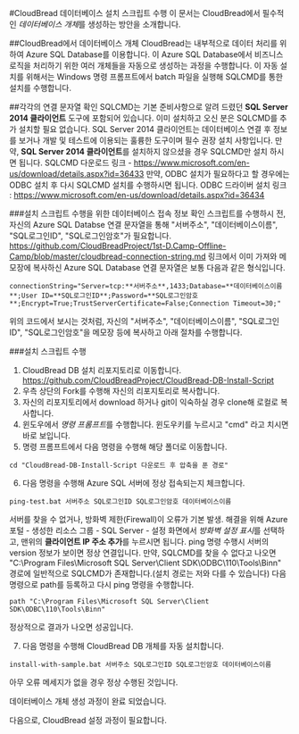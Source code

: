 #CloudBread 데이터베이스 설치 스크립트 수행
이 문서는 CloudBread에서 필수적인 *데이터베이스 개체*를 생성하는 방안을 소개합니다.

##CloudBread에서 데이터베이스 개체
CloudBread는 내부적으로 데이터 처리를 위하여 Azure SQL Database를 이용합니다. 이 Azure SQL Database에서 비즈니스 로직을 처리하기 위한 여러 개체들을 자동으로 생성하는 과정을 수행합니다.
이 자동 설치를 위해서는 Windows 명령 프롬프트에서 batch 파일을 실행해 SQLCMD를 통한 설치를 수행합니다.

##각각의 연결 문자열 확인
SQLCMD는 기본 준비사항으로 알려 드렸던 **SQL Server 2014 클라이언트** 도구에 포함되어 있습니다. 이미 설치하고 오신 분은 SQLCMD를 추가 설치할 필요 없습니다.  SQL Server 2014 클라이언트는 데이터베이스 연결 후 정보를 보거나 개발 및 테스트에 이용되는 훌륭한 도구이며 필수 권장 설치 사항입니다. 만약, **SQL Server 2014 클라이언트**를 설치하지 않으셨을 경우 SQLCMD만 설치 하시면 됩니다. 
SQLCMD 다운로드 링크 - https://www.microsoft.com/en-us/download/details.aspx?id=36433 
만약, ODBC 설치가 필요하다고 할 경우에는 ODBC 설치 후 다시 SQLCMD 설치를 수행하시면 됩니다. 
ODBC 드라이버 설치 링크 : https://www.microsoft.com/en-us/download/details.aspx?id=36434

###설치 스크립트 수행을 위한 데이터베이스 접속 정보 확인
스크립트를 수행하시 전, 자신의 Azure SQL Databse 연결 문자열을 통해 "서버주소", "데이터베이스이름", "SQL로그인ID", "SQL로그인암호"가 필요합니다. https://github.com/CloudBreadProject/1st-D.Camp-Offline-Camp/blob/master/cloudbread-connection-string.md 링크에서 이미 가져와 메모장에 복사하신 Azure SQL Database 연결 문자열은 보통 다음과 같은 형식입니다.
```
connectionString="Server=tcp:**서버주소**,1433;Database=**데이터베이스이름**;User ID=**SQL로그인ID**;Password=**SQL로그인암호**;Encrypt=True;TrustServerCertificate=False;Connection Timeout=30;"
```
위의 코드에서 보시는 것처럼, 자신의 "서버주소", "데이터베이스이름", "SQL로그인ID", "SQL로그인암호"을 메모장 등에 복사하고 아래 절차를 수행합니다.

###설치 스크립트 수행
1. CloudBread DB 설치 리포지토리로 이동합니다. https://github.com/CloudBreadProject/CloudBread-DB-Install-Script 
2. 우측 상단의 Fork를 수행해 자신의 리포지토리로 복사합니다.
3. 자신의 리포지토리에서 download 하거나 git이 익숙하실 경우 clone해 로컬로 복사합니다.
4. 윈도우에서 *명령 프롬프트*를 수행합니다. 윈도우키를 누르시고 "cmd" 라고 치시면 바로 보입니다.
5. 명령 프롬프트에서 다음 명령을 수행해 해당 폴더로 이동합니다.
```
cd "CloudBread-DB-Install-Script 다운로드 후 압축을 푼 경로"
```
6. 다음 명령을 수행해 Azure SQL 서버에 정상 접속되는지 체크합니다.
```
ping-test.bat 서버주소 SQL로그인ID SQL로그인암호 데이터베이스이름
```
서버를 찾을 수 없거나, 방화벽 제한(Firewall)이 오류가 기본 발생. 해결을 위해 Azure포털 - 생성한 리소스 그룹 - SQL Server - 설정 화면에서 *방화벽 설정 표시*를 선택하고, 맨위의 **클라이언트 IP 주소 추가**를 누르시면 됩니다.
ping 명령 수행시 서버의 version 정보가 보이면 정상 연결입니다. 만약, SQLCMD를 찾을 수 없다고 나오면 "C:\Program Files\Microsoft SQL Server\Client SDK\ODBC\110\Tools\Binn" 경로에 일반적으로 SQLCMD가 존재합니다.(설치 경로는 저와 다를 수 있습니다) 다음 명령으로 path를 등록하고 다시 ping 명령을 수행합니다.
```
path "C:\Program Files\Microsoft SQL Server\Client SDK\ODBC\110\Tools\Binn"
```
정상적으로 결과가 나오면 성공입니다.

7. 다음 명령을 수행해 CloudBread DB 개체를 자동 설치합니다.
```
install-with-sample.bat 서버주소 SQL로그인ID SQL로그인암호 데이터베이스이름
```
아무 오류 메세지가 없을 경우 정상 수행된 것입니다.

데이터베이스 개체 생성 과정이 완료 되었습니다.

다음으로, CloudBread 설정 과정이 필요합니다.

